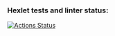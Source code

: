 ### Hexlet tests and linter status:
[![Actions Status](https://github.com/ertaig/layout-designer-project-lvl2/workflows/hexlet-check/badge.svg)](https://github.com/ertaig/layout-designer-project-lvl2/actions)